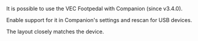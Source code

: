 It is possible to use the VEC Footpedal with Companion (since v3.4.0).

Enable support for it in Companion's settings and rescan for USB devices.

The layout closely matches the device.
